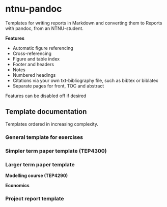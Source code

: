 # ntnu-pandoc
Templates for writing reports in Markdown and converting them to Reports with pandoc, from an NTNU-student. 

**Features**
* Automatic figure referencing
* Cross-referencing
* Figure and table index
* Footer and headers
* Notes
* Numbered headings
* Citations via your own txt-bibliography file, such as bibtex or biblatex
* Separate pages for front, TOC and abstract

Features can be disabled off if desired

## Template documentation 
Templates ordered in increasing complexity.

### General template for exercises

### Simpler term paper template (TEP4300)

### Larger term paper template

**Modelling course (TEP4290)**

**Economics**


### Project report template


